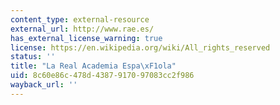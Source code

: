 ```yaml
---
content_type: external-resource
external_url: http://www.rae.es/
has_external_license_warning: true
license: https://en.wikipedia.org/wiki/All_rights_reserved
status: ''
title: "La Real Academia Espa\xF1ola"
uid: 8c60e86c-478d-4387-9170-97083cc2f986
wayback_url: ''
---
```


